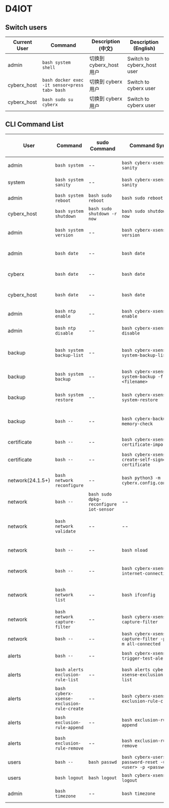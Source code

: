 # D4IOT

## Switch users

| Current User     | Command                                            | Description (中文)                       | Description (English)                       |
|------------------|----------------------------------------------------|------------------------------------------|---------------------------------------------|
| admin            | ```bash system shell ```                           | 切换到 cyberx_host 用户                   | Switch to cyberx_host user                  |
| cyberx_host      | ```bash docker exec -it sensor<press tab> bash ```| 切换到 cyberx 用户                        | Switch to cyberx user                       |
| cyberx_host      | ```bash sudo su cyberx ```                        | 切换到 cyberx 用户                        | Switch to cyberx user                       |


## CLI Command List

| User           | Command                       | sudo Command                               | Command Syntax                                  | Operation Description (中文)             | Operation Description (English)         |
|----------------|-------------------------------|--------------------------------------------|-------------------------------------------------|------------------------------------------|-----------------------------------------|
| admin          | ```bash system```             | --                                         | ```bash cyberx-xsense-sanity```               | 检查系统状态                              | check sanity                           |
| system         | ```bash system sanity```      | --                                         | ```bash cyberx-xsense-sanity```               | 检查系统状态                              | check the system state                  |
| admin          | ```bash system reboot```      | ```bash sudo reboot```                     | ```bash sudo reboot```                         | 重启传感器                                | restart the sensor                      |
| cyberx_host    | ```bash system shutdown```    | ```bash sudo shutdown -r now```           | ```bash sudo shutdown -r now```              | 关闭传感器                                | shutdown the sensor                     |
| admin          | ```bash system version```     | --                                         | ```bash cyberx-xsense-version```              | 获取系统版本                              | get the system version                  |
| admin          | ```bash date```               | --                                         | ```bash date```                               | 获取系统日期和时间                        | get system date and time                |
| cyberx         | ```bash date```               | --                                         | ```bash date```                               | 获取系统日期和时间                        | get system date and time                |
| cyberx_host    | ```bash date```               | --                                         | ```bash date```                               | 获取系统日期和时间                        | get system date and time                |
| admin          | ```bash ntp enable```         | --                                         | ```bash cyberx-xsense-ntp-enable```          | 启用NTP时间同步                           | enable NTP for time sync                |
| admin          | ```bash ntp disable```        | --                                         | ```bash cyberx-xsense-ntp-disable```         | 禁用NTP时间同步                           | disable NTP for time sync                |
| backup         | ```bash system backup-list```  | --                                         | ```bash cyberx-xsense-system-backup-list```   | 列出所有可用备份                          | list all available backups on the sensor |
| backup         | ```bash system backup```       | --                                         | ```bash cyberx-xsense-system-backup -f <filename>``` | 创建传感器的备份                    | create a backup of the sensor            |
| backup         | ```bash system restore```      | --                                         | ```bash cyberx-xsense-system-restore```       | 从传感器备份恢复                          | restore from backups on the sensor       |
| backup         | ```bash --```                 | --                                         | ```bash cyberx-backup-memory-check```         | 检查备份空间分配                          | check how much space is allocated for backups |
| certificate     | ```bash --```                 | --                                         | ```bash cyberx-xsense-certificate-import```   | 导入证书                                  | import certificate                       |
| certificate     | ```bash --```                 | --                                         | ```bash cyberx-xsense-create-self-signed-certificate``` | 创建自签名证书                    | create a self-signed certificate        |
| network(24.1.5+) | ```bash network reconfigure```| --                                         | ```bash python3 -m cyberx.config.configure``` | 重新配置网络设置                          | reconfigure network settings             |
| network        | ```bash --```                 | ```bash sudo dpkg-reconfigure iot-sensor```| --                                              | 重新配置网络设置                          | reconfigure network settings             |
| network        | ```bash network validate```     | --                                         | --                                              | 验证并显示网络配置                        | validate and show network configuration   |
| network        | ```bash --```                 | --                                         | ```bash nload```                              | 显示不同接口的流量                        | show traffic on different interfaces     |
| network        | ```bash --```                 | --                                         | ```bash cyberx-xsense-internet-connectivity``` | 检查互联网连接                            | check internet connectivity               |
| network        | ```bash network list```       | --                                         | ```bash ifconfig```                           | 显示配置接口的状态                        | show status of configured interfaces      |
| network        | ```bash network capture-filter```| --                                       | ```bash cyberx-xsense-capture-filter```      | 配置捕获过滤器                            | configure capture filter                  |
| network        | ```bash --```                 | --                                         | ```bash cyberx-xsense-capture-filter -p all -m all-connected```| 重置捕获过滤器                          | reset capture filter                      |
| alerts         | ```bash --```                 | --                                         | ```bash cyberx-xsense-trigger-test-alert```  | 触发测试警报                              | trigger a test alert                     |
| alerts         | ```bash alerts exclusion-rule-list```| --                                     | ```bash alerts cyberx-xsense-exclusion-rule-list``` | 列出所有警报排除规则                  | list all alert exclusion rules           |
| alerts         | ```bash cyberx-xsense-exclusion-rule-create```| --                               | ```bash cyberx-xsense-exclusion-rule-create```| 创建新的警报排除规则                    | create new alert exclusion rule          |
| alerts         | ```bash exclusion-rule-append``` | --                                      | ```bash exclusion-rule-append```               | 修改警报排除规则                          | modify alert exclusion rule              |
| alerts         | ```bash exclusion-rule-remove``` | --                                      | ```bash exclusion-rule-remove```               | 删除警报排除规则                          | delete alert exclusion rule              |
| users          | ```bash --```                 | ```bash passwd```                        | ```bash cyberx-users-password-reset -u <user> -p <password>``` | 重置用户密码                              | reset user password                      |
| users          | ```bash logout```             | ```bash logout```                        | ```bash cyberx-xsense-logout```               | 退出用户                                  | log out of the user                     |
| admin          | ```bash timezone```            | --                                         | ```bash timezone```                            | 获取时区信息                              | get timezone information                  |


